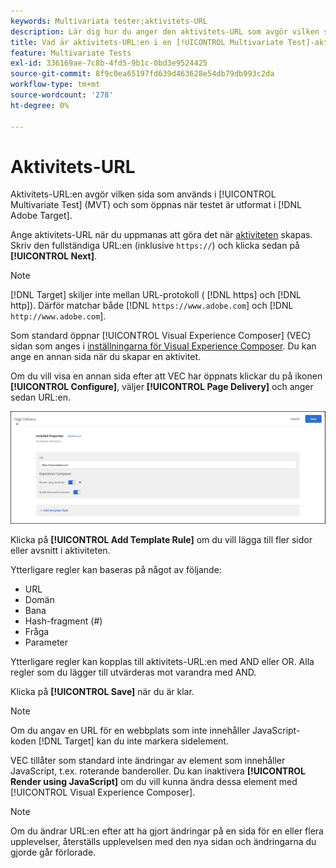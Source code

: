 ```yaml
---
keywords: Multivariata tester;aktivitets-URL
description: Lär dig hur du anger den aktivitets-URL som avgör vilken sida som används i testet och som öppnas när aktiviteten [!UICONTROL Multivariate Test] utformas med  [!DNL Adobe Target].
title: Vad är aktivitets-URL:en i en [!UICONTROL Multivariate Test]-aktivitet (MVT)?
feature: Multivariate Tests
exl-id: 336169ae-7c8b-4fd5-9b1c-0bd3e9524425
source-git-commit: 8f9c0ea65197fd639d463628e54db79db993c2da
workflow-type: tm+mt
source-wordcount: '278'
ht-degree: 0%

---
```


# Aktivitets-URL

Aktivitets-URL:en avgör vilken sida som används i [!UICONTROL Multivariate Test] (MVT) och som öppnas när testet är utformat i [!DNL Adobe Target].

Ange aktivitets-URL när du uppmanas att göra det när [aktiviteten](/help/main/c-activities/c-multivariate-testing/t-create-multivariate-test/create-multivariate-test.md) skapas. Skriv den fullständiga URL:en (inklusive `https://`) och klicka sedan på **[!UICONTROL Next]**.

>[!NOTE]
>
>[!DNL Target] skiljer inte mellan URL-protokoll ( [!DNL https] och [!DNL http]). Därför matchar både [!DNL `https://www.adobe.com`] och [!DNL `http://www.adobe.com`].

Som standard öppnar [!UICONTROL Visual Experience Composer] (VEC) sidan som anges i [inställningarna för Visual Experience Composer](/help/main/administrating-target/visual-experience-composer-set-up.md). Du kan ange en annan sida när du skapar en aktivitet.

Om du vill visa en annan sida efter att VEC har öppnats klickar du på ikonen **[!UICONTROL Configure]**, väljer **[!UICONTROL Page Delivery]** och anger sedan URL:en.

![Dialogrutan Sidleverans](/help/main/c-activities/c-multivariate-testing/t-create-multivariate-test/assets/url-config.png)

Klicka på **[!UICONTROL Add Template Rule]** om du vill lägga till fler sidor eller avsnitt i aktiviteten.

Ytterligare regler kan baseras på något av följande:

* URL
* Domän
* Bana
* Hash-fragment (#)
* Fråga
* Parameter

Ytterligare regler kan kopplas till aktivitets-URL:en med AND eller OR. Alla regler som du lägger till utvärderas mot varandra med AND.

Klicka på **[!UICONTROL Save]** när du är klar.

>[!NOTE]
>
>Om du angav en URL för en webbplats som inte innehåller JavaScript-koden [!DNL Target] kan du inte markera sidelement.

VEC tillåter som standard inte ändringar av element som innehåller JavaScript, t.ex. roterande banderoller. Du kan inaktivera **[!UICONTROL Render using JavaScript]** om du vill kunna ändra dessa element med [!UICONTROL Visual Experience Composer].

>[!NOTE]
>
>Om du ändrar URL:en efter att ha gjort ändringar på en sida för en eller flera upplevelser, återställs upplevelsen med den nya sidan och ändringarna du gjorde går förlorade.
